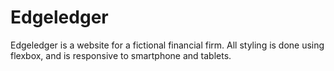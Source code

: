 # Edgeledger

Edgeledger is a website for a fictional financial firm.
All styling is done using flexbox, and is responsive to smartphone and tablets.